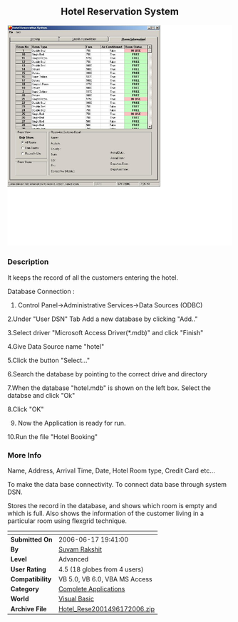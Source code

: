 ﻿<div align="center">

## Hotel Reservation System

<img src="PIC2006617101739930.JPG">
</div>

### Description

It keeps the record of all the customers entering the hotel.

Database Connection :

1. Control Panel-&gt;Administrative Services-&gt;Data Sources (ODBC)

2.Under "User DSN" Tab Add a new database by clicking "Add.."

3.Select driver "Microsoft Access Driver(*.mdb)" and click "Finish"

4.Give Data Source name "hotel"

5.Click the button "Select..."

6.Search the database by pointing to the correct drive and directory

7.When the database "hotel.mdb" is shown on the left box. Select the databse and click "Ok"

8.Click "OK"

9. Now the Application is ready for run.

10.Run the file "Hotel Booking"
 
### More Info
 
Name, Address, Arrival Time, Date, Hotel Room type, Credit Card etc...

To make the data base connectivity. To connect data base through system DSN.

Stores the record in the database, and shows which room is empty and which is full. Also shows the information of the customer living in a particular room using flexgrid technique.


<span>             |<span>
---                |---
**Submitted On**   |2006-06-17 19:41:00
**By**             |[Suvam Rakshit](https://github.com/Planet-Source-Code/PSCIndex/blob/master/ByAuthor/suvam-rakshit.md)
**Level**          |Advanced
**User Rating**    |4.5 (18 globes from 4 users)
**Compatibility**  |VB 5\.0, VB 6\.0, VBA MS Access
**Category**       |[Complete Applications](https://github.com/Planet-Source-Code/PSCIndex/blob/master/ByCategory/complete-applications__1-27.md)
**World**          |[Visual Basic](https://github.com/Planet-Source-Code/PSCIndex/blob/master/ByWorld/visual-basic.md)
**Archive File**   |[Hotel\_Rese2001496172006\.zip](https://github.com/Planet-Source-Code/suvam-rakshit-hotel-reservation-system__1-65695/archive/master.zip)








